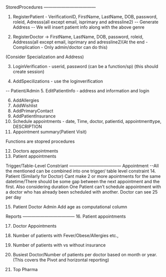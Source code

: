 StoredProcedures
————————————

1. RegisterPatient - VerificationID, FirstName, LastName, DOB, password, roleid, Adresss(all except email, isprimary and adressline2)
-- Generate Address
-- We will insert patient info along with the above genre


2. RegisterDoctor ->  FirstName, LastName, DOB, password, roleid, Addresss(all except email, isprimary and adressline2)(At the end - Complication - Only admin/doctor can do this)

(Consider Specialization and Address)

3. LoginVerification - userid, password (can be a function/sp) (this should create session)

4. AddSpecilizations - use the loginverification

-- Patient/Admin
5. EditPatientInfo - address and information and login

6. AddAllergies
7. AddWishlist
8. AddPrimaryContact
9. AddPatientInsurance
10. Schedule appointments - date, Time, doctor, patientid, appointmenttype, DESCRIPTION
11. Appointment summary(Patient Visit)

Functions are stopred procedures

12. Doctors appointments
13. Patient appointments

Trigger/Table-Level Constriant
————————————
Appointment --All the mentioned can be combined into one trigger/ table level constraint
    14. Patient (Similarly for Doctor) Cant make 2 or more apointments for the same datetime/There should be some gap between the next appointment and the first. Also considering duration
    One Patient can’t schedule appointment with a doctor who has already been scheduled with another.
     Doctor can see 25 per day
    
15. Patient Doctor Admin
    Add age as computational column 

Reports
————————————
16. Patient appointments

17. Doctor Appointments

18. Number of patients with Fever/Obese/Allergies etc.,

19. Number of patients with vs without insurance

20. Busiest Doctor/Number of patients per doctor based on month or year. (This covers the Pivot and horizontal reporting)

21. Top Pharma
